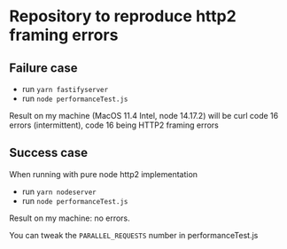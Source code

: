 # Repository to reproduce http2 framing errors

## Failure case
* run `yarn fastifyserver`
* run `node performanceTest.js`

Result on my machine (MacOS 11.4 Intel, node 14.17.2) will be curl code 16 errors (intermittent), code 16 being HTTP2 framing errors


## Success case
When running with pure node http2 implementation

* run `yarn nodeserver`
* run `node performanceTest.js`

Result on my machine: no errors.

You can tweak the `PARALLEL_REQUESTS` number in performanceTest.js

